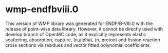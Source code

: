 # wmp-endfbviii.0
This version of WMP library was generated for ENDF/B-VIII.0 with the release of point-wise data library. 
However, it cannot be directly used with develop branch of OpenMC code, as it explicitly represents elastic scattering, absorption, capture, (n,alpha), (n, proton) and fission reaction cross sections via residues and vector fitted polynomial coefficients.

